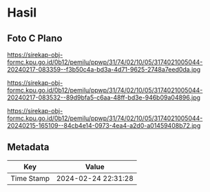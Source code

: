 # Hasil

## Foto C Plano

https://sirekap-obj-formc.kpu.go.id/0b12/pemilu/ppwp/31/74/02/10/05/3174021005044-20240217-083359--f3b50c4a-bd3a-4d71-9625-2748a7eed0da.jpg

https://sirekap-obj-formc.kpu.go.id/0b12/pemilu/ppwp/31/74/02/10/05/3174021005044-20240217-083532--89d9bfa5-c6aa-48ff-bd3e-946b09a04896.jpg

https://sirekap-obj-formc.kpu.go.id/0b12/pemilu/ppwp/31/74/02/10/05/3174021005044-20240215-165109--84cb4e14-0973-4ea4-a2d0-a01459408b72.jpg


## Metadata

| Key        | Value               |
| ---------- | ------------------- |
| Time Stamp | 2024-02-24 22:31:28 |



